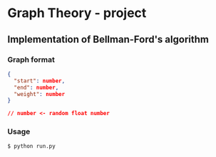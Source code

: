 # Graph Theory - project


## Implementation of Bellman-Ford's algorithm


### Graph format 

```json
{
  "start": number,
  "end": number,
  "weight": number
}

// number <- random float number
```

### Usage

```bash
$ python run.py
```

